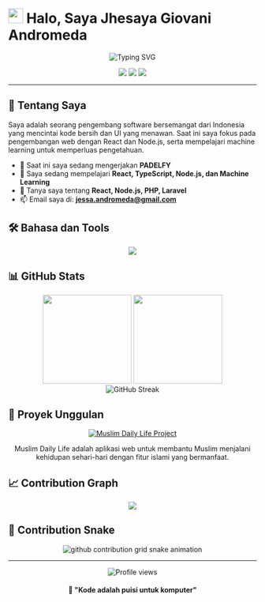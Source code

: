 # <img src="https://media.giphy.com/media/hvRJCLFzcasrR4ia7z/giphy.gif" width="30px"> Halo, Saya Jhesaya Giovani Andromeda

<div align="center">
  <img src="https://readme-typing-svg.herokuapp.com?font=Fira+Code&pause=1000&color=2E9598&width=435&lines=Full-Stack+Developer;UI%2FUX+Enthusiast;Open+Source+Contributor;Always+Learning+New+Things" alt="Typing SVG" />
</div>

<p align="center">
  <a href="https://www.linkedin.com/in/jhesaya-giovani-andromeda/"><img src="https://img.shields.io/badge/LinkedIn-0077B5?style=for-the-badge&logo=linkedin&logoColor=white"></a>
  <a href="https://www.instagram.com/jhesayaa/"><img src="https://img.shields.io/badge/Instagram-E4405F?style=for-the-badge&logo=instagram&logoColor=white"></a>
  <a href="https://muslimdailylife.org/"><img src="https://img.shields.io/badge/Muslim_Daily_Life-1a936f?style=for-the-badge&logo=react&logoColor=white"></a>
</p>

---

## 🚀 Tentang Saya

Saya adalah seorang pengembang software bersemangat dari Indonesia yang mencintai kode bersih dan UI yang menawan. Saat ini saya fokus pada pengembangan web dengan React dan Node.js, serta mempelajari machine learning untuk memperluas pengetahuan.

- 🔭 Saat ini saya sedang mengerjakan **PADELFY**
- 🌱 Saya sedang mempelajari **React, TypeScript, Node.js, dan Machine Learning**
- 💬 Tanya saya tentang **React, Node.js, PHP, Laravel**
- 📫 Email saya di: **jessa.andromeda@gmail.com**

## 🛠️ Bahasa dan Tools

<div align="center">
  <img src="https://skillicons.dev/icons?i=react,nodejs,typescript,javascript,html,css,tailwind,figma,git,supabase,postgres,express,python,docker&perline=7" />
</div>

## 📊 GitHub Stats

<div align="center">
  <img height="180em" src="https://github-readme-stats.vercel.app/api?username=jhesayaa&show_icons=true&theme=tokyonight&include_all_commits=true&count_private=true"/>
  <img height="180em" src="https://github-readme-stats.vercel.app/api/top-langs/?username=jhesayaa&layout=compact&langs_count=8&theme=tokyonight"/>
</div>

<div align="center">
  <img src="https://streak-stats.demolab.com?user=jhesayaa&theme=tokyonight&border_radius=5" alt="GitHub Streak" />
</div>

## 🌟 Proyek Unggulan

<div align="center">
  <a href="https://muslimdailylife.org/">
    <img src="https://img.shields.io/badge/Muslim_Daily_Life-Islamic_Web_App-1a936f?style=for-the-badge&logo=react" alt="Muslim Daily Life Project" />
  </a>
</div>

<div align="center">
  <p>Muslim Daily Life adalah aplikasi web untuk membantu Muslim menjalani kehidupan sehari-hari dengan fitur islami yang bermanfaat.</p>
</div>

## 📈 Contribution Graph

<div align="center">
  <img src="https://github-readme-activity-graph.vercel.app/graph?username=jhesayaa&theme=tokyo-night" />
</div>

## 🐍 Contribution Snake

<div align="center">
  <picture>
    <source
      media="(prefers-color-scheme: dark)"
      srcset="https://raw.githubusercontent.com/jhesayaa/jhesayaa/output/github-contribution-grid-snake-dark.svg"
    />
    <source
      media="(prefers-color-scheme: light)"
      srcset="https://raw.githubusercontent.com/jhesayaa/jhesayaa/output/github-contribution-grid-snake.svg"
    />
    <img
      alt="github contribution grid snake animation"
      src="https://raw.githubusercontent.com/jhesayaa/jhesayaa/output/github-contribution-grid-snake.svg"
    />
  </picture>
</div>

---

<div align="center">
  <img src="https://komarev.com/ghpvc/?username=jhesayaa&style=flat-square&color=blue" alt="Profile views" />
</div>

<div align="center">
  <h4>
    📝 "Kode adalah puisi untuk komputer"
  </h4>
</div>
